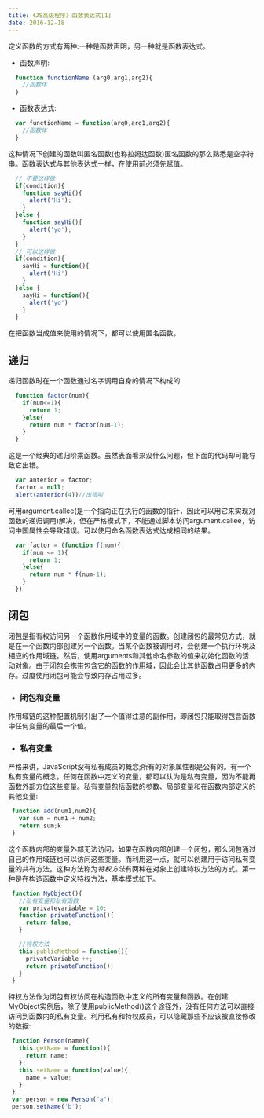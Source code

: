```yaml
---
title: 《JS高级程序》函数表达式[1]
date: 2016-12-18
---
```

定义函数的方式有两种:一种是函数声明，另一种就是函数表达式。
  * 函数声明:
  ```js
    function functionName (arg0,arg1,arg2){
      //函数体
    }
  ```

  * 函数表达式:
  ```js
    var functionName = function(arg0,arg1,arg2){
      //函数体
    }
  ```
  这种情况下创建的函数叫匿名函数(也称拉姆达函数)匿名函数的那么熟悉是空字符串。函数表达式与其他表达式一样，在使用前必须先赋值。
  ```js
    // 不要这样做
    if(condition){
      function sayHi(){
        alert('Hi');
      }
    }else {
      function sayHi(){
        alert('yo');
      }
    }
    // 可以这样做
    if(condition){
      sayHi = function(){
        alert('Hi')
      }
    }else {
      sayHi = function(){
        alert('yo')
      }
    }
  ```
  在把函数当成值来使用的情况下，都可以使用匿名函数。

## 递归
递归函数时在一个函数通过名字调用自身的情况下构成的
```js
  function factor(num){
    if(num<=1){
      return 1;
    }else{
      return num * factor(num-1);
    }
  }
```
这是一个经典的递归阶乘函数。虽然表面看来没什么问题，但下面的代码却可能导致它出错。
```js
  var anterior = factor;
  factor = null;
  alert(anterior(4))//出错啦
```
可用argument.callee(是一个指向正在执行的函数的指针，因此可以用它来实现对函数的递归调用)解决，但在严格模式下，不能通过脚本访问argument.callee，访问中国属性会导致错误。可以使用命名函数表达式达成相同的结果。
```js
  var factor = (function f(num){
    if(num <= 1){
      return 1;
    }else{
      return num * f(num-1);
    }
  })
```

## 闭包
闭包是指有权访问另一个函数作用域中的变量的函数。创建闭包的最常见方式，就是在一个函数内部创建另一个函数。当某个函数被调用时，会创建一个执行环境及相应的作用域链。然后，使用arguments和其他命名参数的值来初始化函数的活动对象。由于闭包会携带包含它的函数的作用域，因此会比其他函数占用更多的内存。过度使用闭包可能会导致内存占用过多。

 * ### 闭包和变量
 作用域链的这种配置机制引出了一个值得注意的副作用，即闭包只能取得包含函数中任何变量的最后一个值。

 * ### 私有变量
 严格来讲，JavaScript没有私有成员的概念;所有的对象属性都是公有的。有一个私有变量的概念。任何在函数中定义的变量，都可以认为是私有变量，因为不能再函数外部方位这些变量。私有变量包括函数的参数、局部变量和在函数内部定义的其他变量:
 ```js
  function add(num1,num2){
    var sum = num1 + num2;
    return sum;k
  }
 ```
 这个函数内部的变量外部无法访问，如果在函数内部创建一个闭包，那么闭包通过自己的作用域链也可以访问这些变量。而利用这一点，就可以创建用于访问私有变量的共有方法。这种方法称为*特权方法*有两种在对象上创建特权方法的方式。第一种是在构造函数中定义特权方法，基本模式如下。
 ```js
  function MyObject(){
    //私有变量和私有函数
    var privatevariable = 10;
    function privateFunction(){
      return false;
    }

    //特权方法
    this.publicMethod = function(){
      privateVariable ++;
      return privateFunction();
    }
  }
 ```
 特权方法作为闭包有权访问在构造函数中定义的所有变量和函数。在创建MyObject实例后，除了使用publicMethod()这个途径外，没有任何方法可以直接访问到函数内的私有变量。利用私有和特权成员，可以隐藏那些不应该被直接修改的数据:
 ```js
  function Person(name){
    this.getName = function(){
      return name;
    };
    this.setName = function(value){
      name = value;
    }
  }
  var person = new Person("a");
  person.setName('b');
 ```
